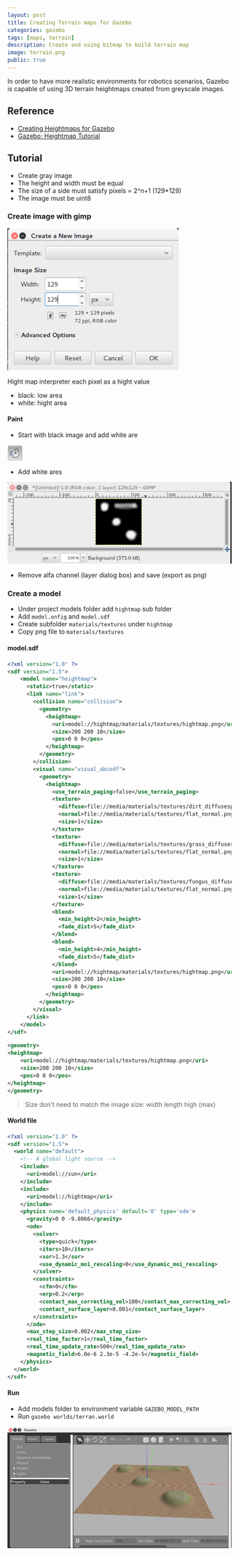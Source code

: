 ```yaml
---
layout: post
title: Creating Terrain maps for Gazebo
categories: gazebo
tags: [maps, terrain]
description: Create and using bitmap to build terrain map
image: terrain.png
public: true
---
```


In order to have more realistic environments for robotics scenarios, Gazebo is capable of using 3D terrain heightmaps created from greyscale images.

## Reference
- [Creating Heightmaps for Gazebo](https://github.com/AS4SR/general_info/wiki/Creating-Heightmaps-for-Gazebo)
- [Gazebo: Heightmap Tutorial](https://vimeo.com/58409707)

## Tutorial
- Create gray image
- The height and width must be equal 
- The size of a side must satisfy pixels = 2^n+1 (129*129)
- The image must be uint8


### Create image with gimp
![](/images/2018-12-05-23-36-53.png)

Hight map interpreter each pixel as a hight value
- black: low area
- white: hight area

#### Paint
- Start with black image and add white are

![](/images/2018-12-05-23-43-54.png)

- Add white ares

![](/images/2018-12-05-23-46-00.png)

- Remove alfa channel (layer dialog box) and save (export as png)


### Create a model
- Under project models folder add `hightmap` sub folder
- Add `model.onfig` and `model.sdf`
- Create subfolder `materials/textures` under `hightmap`
- Copy png file to `materials/textures`
  

#### model.sdf
```xml
<?xml version="1.0" ?>
<sdf version="1.5">
    <model name="heightmap">
      <static>true</static>
      <link name="link">
        <collision name="collision">
          <geometry>
            <heightmap>
              <uri>model://hightmap/materials/textures/hightmap.png</uri>
              <size>200 200 10</size>
              <pos>0 0 0</pos>
            </heightmap>
          </geometry>
        </collision>
        <visual name="visual_abcedf">
          <geometry>
            <heightmap>
              <use_terrain_paging>false</use_terrain_paging>
              <texture>
                <diffuse>file://media/materials/textures/dirt_diffusespecular.png</diffuse>
                <normal>file://media/materials/textures/flat_normal.png</normal>
                <size>1</size>
              </texture>
              <texture>
                <diffuse>file://media/materials/textures/grass_diffusespecular.png</diffuse>
                <normal>file://media/materials/textures/flat_normal.png</normal>
                <size>1</size>
              </texture>
              <texture>
                <diffuse>file://media/materials/textures/fungus_diffusespecular.png</diffuse>
                <normal>file://media/materials/textures/flat_normal.png</normal>
                <size>1</size>
              </texture>
              <blend>
                <min_height>2</min_height>
                <fade_dist>5</fade_dist>
              </blend>
              <blend>
                <min_height>4</min_height>
                <fade_dist>5</fade_dist>
              </blend>
              <uri>model://hightmap/materials/textures/hightmap.png</uri>
              <size>200 200 10</size>
              <pos>0 0 0</pos>
            </heightmap>
          </geometry>
        </visual>
      </link>
    </model>
</sdf>
```

```xml
<geometry>
<heightmap>
    <uri>model://hightmap/materials/textures/hightmap.png</uri>
    <size>200 200 10</size>
    <pos>0 0 0</pos>
</heightmap>
</geometry>
```

> Size don't need to match the image size: width length high (max)

#### World file
```xml
<?xml version="1.0" ?>
<sdf version="1.5">
  <world name="default">
    <!-- A global light source -->
    <include>
      <uri>model://sun</uri>
    </include>
    <include>
      <uri>model://hightmap</uri>
    </include>
    <physics name='default_physics' default='0' type='ode'>
      <gravity>0 0 -9.8066</gravity>
      <ode>
        <solver>
          <type>quick</type>
          <iters>10</iters>
          <sor>1.3</sor>
          <use_dynamic_moi_rescaling>0</use_dynamic_moi_rescaling>
        </solver>
        <constraints>
          <cfm>0</cfm>
          <erp>0.2</erp>
          <contact_max_correcting_vel>100</contact_max_correcting_vel>
          <contact_surface_layer>0.001</contact_surface_layer>
        </constraints>
      </ode>
      <max_step_size>0.002</max_step_size>
      <real_time_factor>1</real_time_factor>
      <real_time_update_rate>500</real_time_update_rate>
      <magnetic_field>6.0e-6 2.3e-5 -4.2e-5</magnetic_field>
    </physics>
  </world>
</sdf>
```


#### Run
- Add models folder to environment variable `GAZEBO_MODEL_PATH`
- Run `gazebo worlds/terran.world`
  
![](/images/2018-12-06-00-22-07.png)

